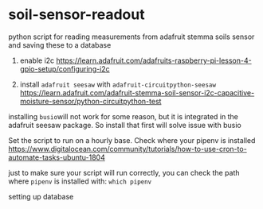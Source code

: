 # soil-sensor-readout
python script for reading measurements from adafruit stemma soils sensor and saving these to a database

1. enable i2c https://learn.adafruit.com/adafruits-raspberry-pi-lesson-4-gpio-setup/configuring-i2c

2. install `adafruit seesaw` with `adafruit-circuitpython-seesaw` https://learn.adafruit.com/adafruit-stemma-soil-sensor-i2c-capacitive-moisture-sensor/python-circuitpython-test


installing `busio`will not work for some reason, but it is integrated in the adafruit seesaw package. So install that first will solve issue with busio

Set the script to run on a hourly base. Check where your pipenv is installed
https://www.digitalocean.com/community/tutorials/how-to-use-cron-to-automate-tasks-ubuntu-1804

just to make sure your script will run correctly, you can check the path where `pipenv` is installed with: `which pipenv`

setting up database
